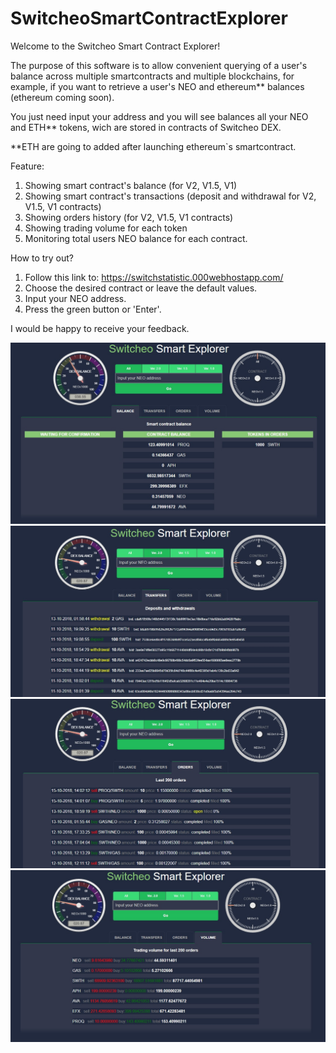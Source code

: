# SwitcheoSmartContractExplorer

Welcome to the Switcheo Smart Contract Explorer!

The purpose of this software is to allow convenient querying of a user's balance across multiple smartcontracts and multiple blockchains, for example, if you want to retrieve a user's NEO and ethereum** balances (ethereum coming soon).

You just need input your address and you will see balances all your NEO and ETH** tokens, wich are stored in contracts of Switcheo DEX.

**ETH are going to added after launching ethereum`s smartcontract.

Feature:
1. Showing smart contract's balance (for V2, V1.5, V1)
2. Showing smart contract's transactions (deposit and withdrawal for V2, V1.5, V1 contracts)
3. Showing orders history (for V2, V1.5, V1 contracts)
4. Showing trading volume for each token
5. Monitoring total users NEO balance for each contract.

How to try out? 

1. Follow this link to: https://switchstatistic.000webhostapp.com/
2. Choose the desired contract or leave the default values.
3. Input your NEO address.
4. Press the green button or 'Enter'.

I would be happy to receive your feedback.

![ScreenShort](https://raw.githubusercontent.com/alekcangp/SwitcheoSmartContractExplorer/master/img/img01.jpg)
![ScreenShort](https://raw.githubusercontent.com/alekcangp/SwitcheoSmartContractExplorer/master/img/img02.jpg)
![ScreenShort](https://raw.githubusercontent.com/alekcangp/SwitcheoSmartContractExplorer/master/img/img03.jpg)
![ScreenShort](https://raw.githubusercontent.com/alekcangp/SwitcheoSmartContractExplorer/master/img/img04.jpg)
